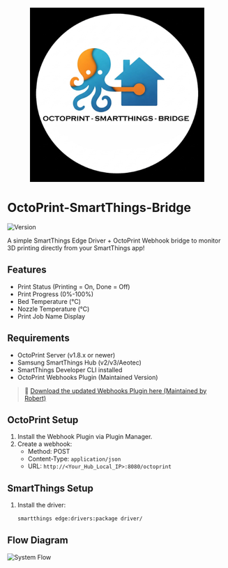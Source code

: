 <p align="center">
  <img src="Logo.jpg" alt="OctoPrint-SmartThings-Bridge Logo" width="400"/>
</p>

# OctoPrint-SmartThings-Bridge

![Version](https://img.shields.io/badge/version-0.1.0-blue)

A simple SmartThings Edge Driver + OctoPrint Webhook bridge to monitor 3D printing directly from your SmartThings app!

## Features
- Print Status (Printing = On, Done = Off)
- Print Progress (0%-100%)
- Bed Temperature (°C)
- Nozzle Temperature (°C)
- Print Job Name Display

## Requirements

- OctoPrint Server (v1.8.x or newer)
- Samsung SmartThings Hub (v2/v3/Aeotec)
- SmartThings Developer CLI installed
- OctoPrint Webhooks Plugin (Maintained Version)

> 🔗 [Download the updated Webhooks Plugin here (Maintained by Robert)](https://github.com/daedalas1981/OctoPrint-Webhooks)

## OctoPrint Setup
1. Install the Webhook Plugin via Plugin Manager.
2. Create a webhook:
   - Method: POST
   - Content-Type: `application/json`
   - URL: `http://<Your_Hub_Local_IP>:8080/octoprint`

## SmartThings Setup
1. Install the driver:
   ```bash
   smartthings edge:drivers:package driver/

## Flow Diagram
![System Flow](diagram.png)
